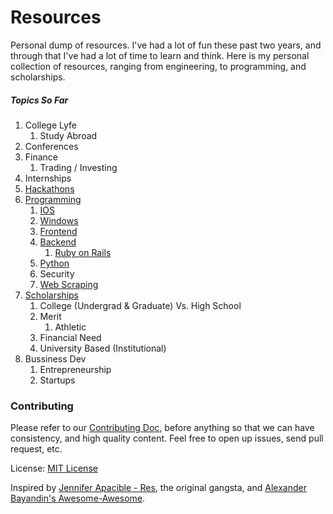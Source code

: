 Resources
=========

Personal dump of resources. I've had a lot of fun these past two years, and through that I've had a lot of time to learn and think. Here is my personal collection of resources, ranging from engineering, to programming, and scholarships.

##### Topics So Far
1. College Lyfe
    1. Study Abroad
2. Conferences 
3. Finance
    1. Trading / Investing
4. Internships
5. [Hackathons](https://github.com/mrcoven94/resources/tree/gh-pages/Hackathons)
6. [Programming](https://github.com/mrcoven94/resources/tree/gh-pages/Programming)
    1. [IOS](https://github.com/mrcoven94/resources/blob/gh-pages/Programming/MobileDev/IOS.md)
    2. [Windows](https://github.com/mrcoven94/resources/blob/gh-pages/Programming/MobileDev/Windows.md)
    2. [Frontend](https://github.com/mrcoven94/resources/blob/gh-pages/Programming/WebDev/frontend-webdev.md)
    3. [Backend](https://github.com/mrcoven94/resources/blob/gh-pages/backend.md)
        1. [Ruby on Rails](https://github.com/mrcoven94/resources/blob/gh-pages/Programming/WebDev/RubyOnRails.md)
    4. [Python](https://github.com/mrcoven94/resources/blob/gh-pages/Programming/python.md)
    5. Security
    6. [Web Scraping](https://github.com/mrcoven94/resources/blob/gh-pages/Programming/Misc/web-scraping.md)
7. [Scholarships](https://github.com/mrcoven94/resources/tree/gh-pages/Scholarships)
    1. College (Undergrad & Graduate) Vs. High School
    2. Merit
        1. Athletic
    3. Financial Need
    4. University Based (Institutional)
8. Bussiness Dev 
    1. Entrepreneurship
    2. Startups
    
    
### Contributing
Please refer to our [Contributing Doc](https://github.com/mrcoven94/resources/blob/gh-pages/CONTRIBUTING.md), before anything so that we can have consistency, and high quality content. Feel free to open up issues, send pull request, etc.

License: [MIT License](https://github.com/mrcoven94/resources/blob/gh-pages/LICENSE.md)

Inspired by [Jennifer Apacible - Res](https://github.com/japacible/res), the original gangsta, and [Alexander Bayandin's Awesome-Awesome](https://github.com/bayandin/awesome-awesomeness). 
